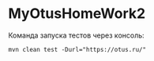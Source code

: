 # MyOtusHomeWork2

Команда запуска тестов через консоль:

`
mvn clean test -Durl="https://otus.ru/"
`
